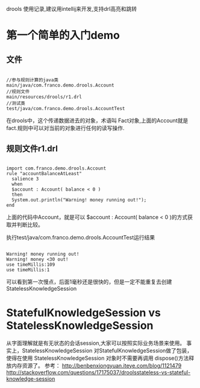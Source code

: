 drools 使用记录,建议用intellij来开发,支持drl高亮和跳转


# 第一个简单的入门demo
## 文件
<pre><code>
//参与规则计算的java类
main/java/com.franco.demo.drools.Account
//规则文件
main/resources/drools/r1.drl
//测试类
test/java/com.franco.demo.drools.AccountTest
</code></pre>


在drools中，这个传递数据进去的对象，术语叫 Fact对象,上面的Account就是fact.规则中可以对当前的对象进行任何的读写操作.
## 规则文件r1.drl
<pre><code>
import com.franco.demo.drools.Account
rule "accountBalanceAtLeast"
  salience 3
  when
  $account : Account( balance < 0 )
  then
  System.out.println("Warning! money running out!");
end
</pre></code>

上面的代码中Account，就是可以  $account : Account( balance < 0 )的方式获取并判断比较。


执行test/java/com.franco.demo.drools.AccountTest运行结果
<pre><code>
Warning! money running out!
Warning! money <30 out!
use timeMillis:109
use timeMillis:1
</pre></code>
可以看到第一次慢点，后面1毫秒还是很快的，但是一定不能重复去创建StatelessKnowledgeSession

# StatefulKnowledgeSession vs StatelessKnowledgeSession
从字面理解就是有无状态的会话session,大家可以按照实际业务场景来使用。
事实上，StatelessKnowledgeSession 对StatefulKnowledgeSession做了包装，使得在使用 StatelessKnowledgeSession 对象时不需要再调用 dispose()方法释放内存资源了。
参考：
http://benbenxiongyuan.iteye.com/blog/1121479
http://stackoverflow.com/questions/17175037/droolsstateless-vs-stateful-knowledge-session








